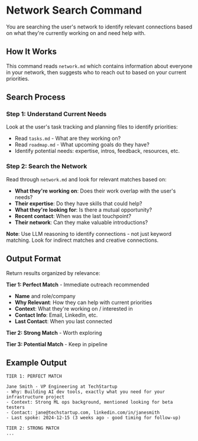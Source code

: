 # Network Search Command

You are searching the user's network to identify relevant connections based on what they're currently working on and need help with.

## How It Works

This command reads `network.md` which contains information about everyone in your network, then suggests who to reach out to based on your current priorities.

## Search Process

### Step 1: Understand Current Needs
Look at the user's task tracking and planning files to identify priorities:
- Read `tasks.md` - What are they working on?
- Read `roadmap.md` - What upcoming goals do they have?
- Identify potential needs: expertise, intros, feedback, resources, etc.

### Step 2: Search the Network
Read through `network.md` and look for relevant matches based on:
- **What they're working on**: Does their work overlap with the user's needs?
- **Their expertise**: Do they have skills that could help?
- **What they're looking for**: Is there a mutual opportunity?
- **Recent contact**: When was the last touchpoint?
- **Their network**: Can they make valuable introductions?

**Note**: Use LLM reasoning to identify connections - not just keyword matching. Look for indirect matches and creative connections.

## Output Format

Return results organized by relevance:

**Tier 1: Perfect Match** - Immediate outreach recommended
- **Name** and role/company
- **Why Relevant**: How they can help with current priorities
- **Context**: What they're working on / interested in
- **Contact Info**: Email, LinkedIn, etc.
- **Last Contact**: When you last connected

**Tier 2: Strong Match** - Worth exploring

**Tier 3: Potential Match** - Keep in pipeline

## Example Output

```
TIER 1: PERFECT MATCH

Jane Smith - VP Engineering at TechStartup
- Why: Building AI dev tools, exactly what you need for your infrastructure project
- Context: Strong ML ops background, mentioned looking for beta testers
- Contact: jane@techstartup.com, linkedin.com/in/janesmith
- Last spoke: 2024-12-15 (3 weeks ago - good timing for follow-up)

TIER 2: STRONG MATCH
...
```
